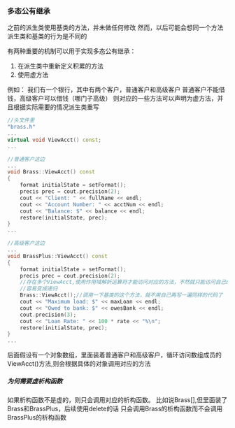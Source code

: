 ### 多态公有继承
之前的派生类使用基类的方法，并未做任何修改
然而，以后可能会想同一个方法派生类和基类的行为是不同的

有两种重要的机制可以用于实现多态公有继承：
1. 在派生类中重新定义积累的方法
2. 使用虚方法


例如：
我们有一个银行，其中有两个客户，普通客户和高级客户
普通客户不能借钱，高级客户可以借钱（哪门子高级）
则对应的一些方法可以声明为虚方法，并且根据实际需要的情况派生类重写
```c++
//头文件里
"brass.h"
...
virtual void ViewAcct() const;
...

//普通客户这边
...
void Brass::ViewAcct() const
{
    format initialState = setFormat();
    precis prec = cout.precision(2);
    cout << "Client: " << fullName << endl;
    cout << "Account Number: " << acctNum << endl;
    cout << "Balance: $" << balance << endl;
    restore(initialState, prec);
}
...

//高级客户这边
...
void BrassPlus::ViewAcct() const
{
    format initialState = setFormat();
    precis prec = cout.precision(2);
    //存在多个ViewAcct,使用作用域解析运算符才能访问对应的方法，不然就只能访问自己的
    //容易变成递归
    Brass::ViewAcct();//调用一下基类的这个方法，就不用自己再写一遍同样的代码了
    cout << "Maximum load: $" << maxLoan << endl;
    cout << "Owed to bank: $" << owesBank << endl;
    cout.precision(3);
    cout << "Loan Rate: " << 100 * rate << "%\n";
    restore(initialState, prec); 
}
...
```
后面假设有一个对象数组，里面装着普通客户和高级客户，循环访问数组成员的
ViewAcct()方法,则会根据具体的对象调用对应的方法

##### 为何需要虚析构函数
如果析构函数不是虚的，则只会调用对应的析构函数。
比如说Brass[],但里面装了Brass和BrassPlus，后续使用delete的话
只会调用Brass的析构函数而不会调用BrassPlus的析构函数